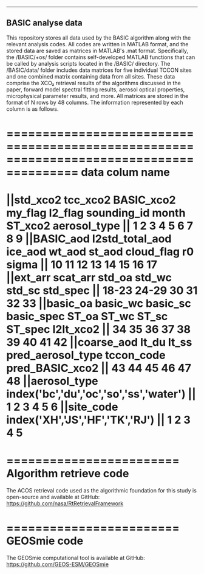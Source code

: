 ----------------------
BASIC analyse data
----------------------
This repository stores all data used by the BASIC algorithm along with the relevant analysis codes. 
All codes are written in MATLAB format, and the stored data are saved as matrices in MATLAB's .mat format.
Specifically, the /BASIC/+os/ folder contains self-developed MATLAB functions that 
can be called by analysis scripts located in the /BASIC/ directory. 
The /BASIC/data/ folder includes data matrices for five individual TCCON sites and one combined matrix containing data from all sites. 
These data comprise the XCO₂ retrieval results of the algorithms discussed in the paper, 
forward model spectral fitting results, aerosol optical properties, microphysical parameter results, and more. 
All matrices are stored in the format of N rows by 48 columns. 
The information represented by each column is as follows.

========================================================================================
                                  data colum name
========================================================================================
||std_xco2 tcc_xco2 BASIC_xco2 my_flag l2_flag sounding_id month ST_xco2 aerosol_type 
||     1        2      3       4        5         6        7        8      9
||BASIC_aod  l2std_total_aod  ice_aod  wt_aod  st_aod  cloud_flag r0  sigma
||     10           11            12      13      14        15     16    17
||ext_arr  scat_arr  std_oa  std_wc  std_sc  std_spec 
||  18-23     24-29     30      31      32       33
||basic_oa  basic_wc  basic_sc  basic_spec ST_oa ST_wc ST_sc ST_spec l2lt_xco2
||  34         35       36         37        38     39     40      41        42
||coarse_aod lt_du lt_ss pred_aerosol_type tccon_code  pred_BASIC_xco2
||    43      44     45          46            47              48
||aerosol_type index('bc','du','oc','so','ss','water')
||                1    2    3    4    5     6
||site_code index('XH','JS','HF','TK','RJ')
||             1    2    3    4    5
========================================================================================

========================
Algorithm retrieve code
========================
The ACOS retrieval code used as the algorithmic foundation for this study 
is open-source and available at GitHub: 
https://github.com/nasa/RtRetrievalFramework

========================
GEOSmie code
========================
 The GEOSmie computational tool is available at GitHub: 
 https://github.com/GEOS-ESM/GEOSmie

